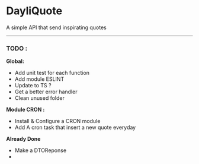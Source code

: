 # DayliQuote

A simple API that send inspirating quotes

___

### TODO :

**Global:**
- Add unit test for each function
- Add module ESLINT
- Update to TS ?
- Get a better error handler
- Clean unused folder

**Module CRON :**
- Install & Configure a CRON module
- Add A cron task that insert a new quote everyday


**Already Done**
- Make a DTOReponse
-